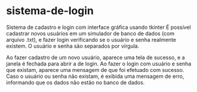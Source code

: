 # sistema-de-login
Sistema de cadastro e login com interface gráfica usando tkinter
É possível cadastrar novos usuários em um simulador de banco de dados (com arquivo .txt), 
e fazer login verificando se o usuário e senha realmente existem. O usuário e senha são 
separados por vírgula.

Ao fazer cadastro de um novo usuário, aparece uma tela de sucesso, e a janela é fechada para abrir a de login.
Ao fazer o login com usuário e senha que existam, aparece uma mensagem de que foi efetuado com sucesso.
Caso o usuário ou senha não existam, é exibida uma mensagem de erro, informando que os dados não estão
no banco de dados.
